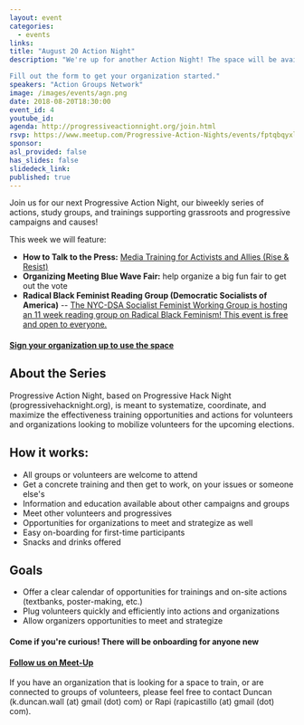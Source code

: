 ```yaml
---
layout: event
categories:
  - events
links:
title: "August 20 Action Night"
description: "We're up for another Action Night! The space will be available to organizations and volunteers looking to do “afterwork activism” -- volunteers who want to stop by, grab a snack, get trained, learn how to plug in, and do some work.

Fill out the form to get your organization started."
speakers: "Action Groups Network"
image: /images/events/agn.png
date: 2018-08-20T18:30:00
event_id: 4
youtube_id:
agenda: http://progressiveactionnight.org/join.html
rsvp: https://www.meetup.com/Progressive-Action-Nights/events/fptqbqyxlbjb/
sponsor:
asl_provided: false
has_slides: false
slidedeck_link:
published: true
---
```


Join us for our next Progressive Action Night, our biweekly series of actions, study groups, and trainings supporting grassroots and progressive campaigns and causes!

This week we will feature:

- **How to Talk to the Press:** [Media Training for Activists and Allies (Rise & Resist)](https://www.facebook.com/events/297052894178073/)
- **Organizing Meeting Blue Wave Fair:** help organize a big fun fair to get out the vote
- **Radical Black Feminist Reading Group (Democratic Socialists of America)** -- [
The NYC-DSA Socialist Feminist Working Group is hosting an 11 week reading group on Radical Black Feminism! This event is free and open to everyone.](https://www.facebook.com/AFROSOCDSA/posts/the-nyc-dsa-socialist-feminist/210233322917458/)

#### **[Sign your organization up to use the space](https://docs.google.com/forms/d/199tNQLkHzXmQKWTVkgRLsbKZ35_J3g5jgDVBFrVSBrQ/edit)**

## About the Series
Progressive Action Night, based on Progressive Hack Night (progressivehacknight.org), is meant to systematize, coordinate, and maximize the effectiveness training opportunities and actions for volunteers and organizations looking to mobilize volunteers for the upcoming elections.

## How it works:

- All groups or volunteers are welcome to attend
- Get a concrete training and then get to work, on your issues or someone else's
- Information and education available about other campaigns and groups
- Meet other volunteers and progressives
- Opportunities for organizations to meet and strategize as well
- Easy on-boarding for first-time participants
- Snacks and drinks offered

## Goals
- Offer a clear calendar of opportunities for trainings and on-site actions (textbanks, poster-making, etc.)
- Plug volunteers quickly and efficiently into actions and organizations
- Allow organizers opportunities to meet and strategize

#### **Come if you're curious! There will be onboarding for anyone new**

#### **[Follow us on Meet-Up](//www.meetup.com/Progressive-Action-Nights)**

If you have an organization that is looking for a space to train, or are connected to groups of volunteers, please feel free to contact Duncan (k.duncan.wall (at) gmail (dot) com) or Rapi (rapicastillo (at) gmail (dot) com).
